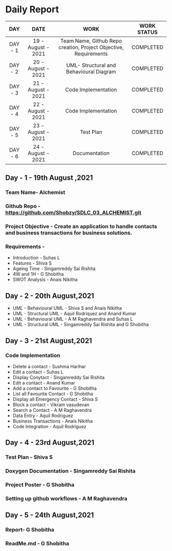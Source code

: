 # Daily Report

| DAY | DATE | WORK | WORK STATUS |
| :-----: |:--------------------:|:-----------------------------------------------------------------:|:---------------:|
| DAY - 1 | 19 - August - 2021 | Team Name, Github Repo creation, Project Objective, Requirements | COMPLETED |
| DAY - 2 | 20 - August - 2021 | UML- Structural and Behavioural Diagram | COMPLETED |
| DAY - 3 | 21 - August - 2021 | Code Implementation | COMPLETED |
| DAY - 4 | 22 - August - 2021 | Code Implementation | COMPLETED |
| DAY - 5 | 23 - August - 2021 | Test Plan | COMPLETED |
| DAY - 6 | 24 - August - 2021 | Documentation | COMPLETED |

## Day - 1 - 19th August ,2021
### Team Name- Alchemist
### Github Repo - https://github.com/Shobzy/SDLC_03_ALCHEMIST.git
### Project Objective -  Create an application to handle contacts and business transactions for business solutions.
### Requirements - 
* Introduction - Suhas L
* Features - Shiva S
* Ageing Time - Singamreddy Sai Rishita
* 4W and 1H - G Shobitha
* SWOT Analysis - Anais Nikitha

## Day - 2 - 20th August,2021
* UML - Behavioural UML - Shiva S and Anais Nikitha
* UML - Structural UML - Aquil Rodriquez and Anand Kumar
* UML - Behavioural UML - A M Raghavendra and Suhas L
* UML - Structural UML - Singamreddy Sai Rishita and G Shobitha

## Day - 3 - 21st August,2021
### Code Implementation
* Delete a contact - Sushma Harihar
* Edit a contact - Suhas L
* Display Conytact - Singamreddy Sai Rishita
* Edit a contact - Anand Kumar
* Add a contact to Favourite - G Shobitha
* List all Favourite Contact  - G Shobitha
* Display all Emergency Contact - Shiva S
* Block a contact - Vikram vasudevan
* Search a Contact - A M Raghavendra
* Data Entry - Aquil Rodriguez
* Business Transactions - Anais Nikitha
* Code Integration - Aquil Rodriguez

## Day - 4 - 23rd August,2021
### Test Plan - Shiva S
### Doxygen Documentation - Singamreddy Sai Rishita
### Project Poster - G Shobitha
### Setting up github workflows - A M Raghavendra
## Day - 5 - 24th August,2021
### Report- G Shobitha
### ReadMe.md - G Shobitha


